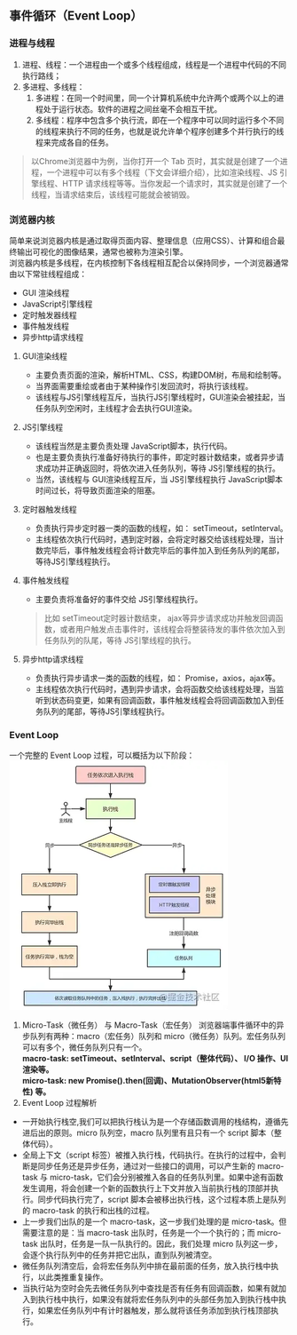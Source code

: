 ## 事件循环（Event Loop）

### 进程与线程

1. 进程、线程：一个进程由一个或多个线程组成，线程是一个进程中代码的不同执行路线；
2. 多进程、多线程：  
   1. 多进程：在同一个时间里，同一个计算机系统中允许两个或两个以上的进程处于运行状态。软件的进程之间丝毫不会相互干扰。
   2. 多线程：程序中包含多个执行流，即在一个程序中可以同时运行多个不同的线程来执行不同的任务，也就是说允许单个程序创建多个并行执行的线程来完成各自的任务。
> 以Chrome浏览器中为例，当你打开一个 Tab 页时，其实就是创建了一个进程，一个进程中可以有多个线程（下文会详细介绍），比如渲染线程、JS 引擎线程、HTTP 请求线程等等。当你发起一个请求时，其实就是创建了一个线程，当请求结束后，该线程可能就会被销毁。

### 浏览器内核
简单来说浏览器内核是通过取得页面内容、整理信息（应用CSS）、计算和组合最终输出可视化的图像结果，通常也被称为渲染引擎。  
浏览器内核是多线程，在内核控制下各线程相互配合以保持同步，一个浏览器通常由以下常驻线程组成：
- GUI 渲染线程
- JavaScript引擎线程
- 定时触发器线程
- 事件触发线程
- 异步http请求线程
  
1. GUI渲染线程
   - 主要负责页面的渲染，解析HTML、CSS，构建DOM树，布局和绘制等。
   - 当界面需要重绘或者由于某种操作引发回流时，将执行该线程。
   - 该线程与JS引擎线程互斥，当执行JS引擎线程时，GUI渲染会被挂起，当任务队列空闲时，主线程才会去执行GUI渲染。

2. JS引擎线程
   - 该线程当然是主要负责处理 JavaScript脚本，执行代码。
   - 也是主要负责执行准备好待执行的事件，即定时器计数结束，或者异步请求成功并正确返回时，将依次进入任务队列，等待 JS引擎线程的执行。
   - 当然，该线程与 GUI渲染线程互斥，当 JS引擎线程执行 JavaScript脚本时间过长，将导致页面渲染的阻塞。

3. 定时器触发线程
   - 负责执行异步定时器一类的函数的线程，如： setTimeout，setInterval。
   - 主线程依次执行代码时，遇到定时器，会将定时器交给该线程处理，当计数完毕后，事件触发线程会将计数完毕后的事件加入到任务队列的尾部，等待JS引擎线程执行。

4. 事件触发线程
   - 主要负责将准备好的事件交给 JS引擎线程执行。
   > 比如 setTimeout定时器计数结束， ajax等异步请求成功并触发回调函数，或者用户触发点击事件时，该线程会将整装待发的事件依次加入到任务队列的队尾，等待 JS引擎线程的执行。

5. 异步http请求线程
   - 负责执行异步请求一类的函数的线程，如： Promise，axios，ajax等。
   - 主线程依次执行代码时，遇到异步请求，会将函数交给该线程处理，当监听到状态码变更，如果有回调函数，事件触发线程会将回调函数加入到任务队列的尾部，等待JS引擎线程执行。

### Event Loop
一个完整的 Event Loop 过程，可以概括为以下阶段：  
![Event Loop 图解](./img/Event_Loop.awebp)
1. Micro-Task（微任务） 与 Macro-Task（宏任务）
浏览器端事件循环中的异步队列有两种：macro（宏任务）队列和 micro（微任务）队列。宏任务队列可以有多个，微任务队列只有一个。  
    **macro-task: setTimeout、setInterval、script（整体代码）、 I/O 操作、UI 渲染等。**  
    **micro-task: new Promise().then(回调)、MutationObserver(html5新特性) 等。** 
1. Event Loop 过程解析
- 一开始执行栈空,我们可以把执行栈认为是一个存储函数调用的栈结构，遵循先进后出的原则。micro 队列空，macro 队列里有且只有一个 script 脚本（整体代码）。
- 全局上下文（script 标签）被推入执行栈，代码执行。在执行的过程中，会判断是同步任务还是异步任务，通过对一些接口的调用，可以产生新的 macro-task 与 micro-task，它们会分别被推入各自的任务队列里。如果中途有函数发生调用，将会创建一个新的函数执行上下文并放入当前执行栈的顶部并执行。同步代码执行完了，script 脚本会被移出执行栈，这个过程本质上是队列的 macro-task 的执行和出栈的过程。
- 上一步我们出队的是一个 macro-task，这一步我们处理的是 micro-task。但需要注意的是：当 macro-task 出队时，任务是一个一个执行的；而 micro-task 出队时，任务是一队一队执行的。因此，我们处理 micro 队列这一步，会逐个执行队列中的任务并把它出队，直到队列被清空。
- 微任务队列清空后，会将宏任务队列中排在最前面的任务，放入执行栈中执行，以此类推重复操作。
- 当执行站为空时会先去微任务队列中查找是否有任务有回调函数，如果有就加入到执行栈中执行，如果没有就将宏任务队列中的头部任务加入到执行栈中执行，如果宏任务队列中有计时器触发，那么就将该任务添加到执行栈顶部执行。